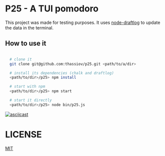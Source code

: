 # P25 - A TUI pomodoro

This project was made for testing purposes. It uses
[node-draftlog](https://github.com/ivanseidel/node-draftlog) to update the data
in the terminal.

## How to use it

```bash

  # clone it
  git clone git@github.com:thassiov/p25.git <path/to/a/dir>

  # install its dependencies (chalk and draftlog)
  <path/to/dir>/p25> npm install

  # start with npm
  <path/to/dir>/p25> npm start

  # start it directly
  <path/to/dir>/p25> node bin/p25.js

```
[![asciicast](https://asciinema.org/a/106483.png)](https://asciinema.org/a/106483)

# LICENSE
[MIT](LICENSE.md)

